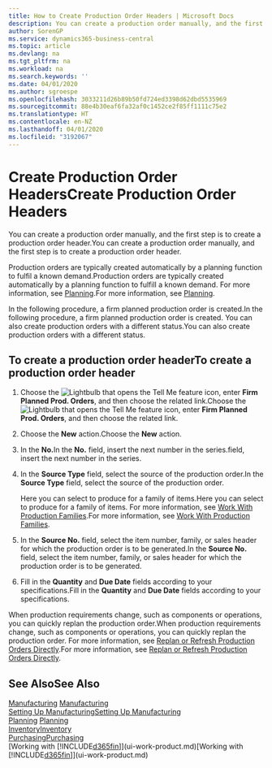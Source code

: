 ```yaml
---
title: How to Create Production Order Headers | Microsoft Docs
description: You can create a production order manually, and the first step is to create a production order header.
author: SorenGP
ms.service: dynamics365-business-central
ms.topic: article
ms.devlang: na
ms.tgt_pltfrm: na
ms.workload: na
ms.search.keywords: ''
ms.date: 04/01/2020
ms.author: sgroespe
ms.openlocfilehash: 3033211d26b89b50fd724ed3398d62dbd5535969
ms.sourcegitcommit: 88e4b30eaf6fa32af0c1452ce2f85ff1111c75e2
ms.translationtype: HT
ms.contentlocale: en-NZ
ms.lasthandoff: 04/01/2020
ms.locfileid: "3192067"
---
```

# <a name="create-production-order-headers"></a><span data-ttu-id="f6a1c-103">Create Production Order Headers</span><span class="sxs-lookup"><span data-stu-id="f6a1c-103">Create Production Order Headers</span></span>
<span data-ttu-id="f6a1c-104">You can create a production order manually, and the first step is to create a production order header.</span><span class="sxs-lookup"><span data-stu-id="f6a1c-104">You can create a production order manually, and the first step is to create a production order header.</span></span>

<span data-ttu-id="f6a1c-105">Production orders are typically created automatically by a planning function to fulfil a known demand.</span><span class="sxs-lookup"><span data-stu-id="f6a1c-105">Production orders are typically created automatically by a planning function to fulfill a known demand.</span></span> <span data-ttu-id="f6a1c-106">For more information, see [Planning](production-planning.md).</span><span class="sxs-lookup"><span data-stu-id="f6a1c-106">For more information, see [Planning](production-planning.md).</span></span>   

<span data-ttu-id="f6a1c-107">In the following procedure, a firm planned production order is created.</span><span class="sxs-lookup"><span data-stu-id="f6a1c-107">In the following procedure, a firm planned production order is created.</span></span> <span data-ttu-id="f6a1c-108">You can also create production orders with a different status.</span><span class="sxs-lookup"><span data-stu-id="f6a1c-108">You can also create production orders with a different status.</span></span>  

## <a name="to-create-a-production-order-header"></a><span data-ttu-id="f6a1c-109">To create a production order header</span><span class="sxs-lookup"><span data-stu-id="f6a1c-109">To create a production order header</span></span>  
1.  <span data-ttu-id="f6a1c-110">Choose the ![Lightbulb that opens the Tell Me feature](media/ui-search/search_small.png "Tell me what you want to do") icon, enter **Firm Planned Prod. Orders**, and then choose the related link.</span><span class="sxs-lookup"><span data-stu-id="f6a1c-110">Choose the ![Lightbulb that opens the Tell Me feature](media/ui-search/search_small.png "Tell me what you want to do") icon, enter **Firm Planned Prod. Orders**, and then choose the related link.</span></span>  
2.  <span data-ttu-id="f6a1c-111">Choose the **New** action.</span><span class="sxs-lookup"><span data-stu-id="f6a1c-111">Choose the **New** action.</span></span>  
3.  <span data-ttu-id="f6a1c-112">In the **No.**</span><span class="sxs-lookup"><span data-stu-id="f6a1c-112">In the **No.**</span></span> <span data-ttu-id="f6a1c-113">field, insert the next number in the series.</span><span class="sxs-lookup"><span data-stu-id="f6a1c-113">field, insert the next number in the series.</span></span>  
4.  <span data-ttu-id="f6a1c-114">In the **Source Type** field, select the source of the production order.</span><span class="sxs-lookup"><span data-stu-id="f6a1c-114">In the **Source Type** field, select the source of the production order.</span></span>

    <span data-ttu-id="f6a1c-115">Here you can select to produce for a family of items.</span><span class="sxs-lookup"><span data-stu-id="f6a1c-115">Here you can select to produce for a family of items.</span></span> <span data-ttu-id="f6a1c-116">For more information, see [Work With Production Families](production-how-work-family.md).</span><span class="sxs-lookup"><span data-stu-id="f6a1c-116">For more information, see [Work With Production Families](production-how-work-family.md).</span></span>
5.  <span data-ttu-id="f6a1c-117">In the **Source No.** field, select the item number, family, or sales header for which the production order is to be generated.</span><span class="sxs-lookup"><span data-stu-id="f6a1c-117">In the **Source No.** field, select the item number, family, or sales header for which the production order is to be generated.</span></span>  
6.  <span data-ttu-id="f6a1c-118">Fill in the **Quantity** and **Due Date** fields according to your specifications.</span><span class="sxs-lookup"><span data-stu-id="f6a1c-118">Fill in the **Quantity** and **Due Date** fields according to your specifications.</span></span>  

<span data-ttu-id="f6a1c-119">When production requirements change, such as components or operations, you can quickly replan the production order.</span><span class="sxs-lookup"><span data-stu-id="f6a1c-119">When production requirements change, such as components or operations, you can quickly replan the production order.</span></span> <span data-ttu-id="f6a1c-120">For more information, see [Replan or Refresh Production Orders Directly](production-how-to-replan-refresh-production-orders.md).</span><span class="sxs-lookup"><span data-stu-id="f6a1c-120">For more information, see [Replan or Refresh Production Orders Directly](production-how-to-replan-refresh-production-orders.md).</span></span> 

## <a name="see-also"></a><span data-ttu-id="f6a1c-121">See Also</span><span class="sxs-lookup"><span data-stu-id="f6a1c-121">See Also</span></span>  
<span data-ttu-id="f6a1c-122">[Manufacturing](production-manage-manufacturing.md)  </span><span class="sxs-lookup"><span data-stu-id="f6a1c-122">[Manufacturing](production-manage-manufacturing.md)  </span></span>  
[<span data-ttu-id="f6a1c-123">Setting Up Manufacturing</span><span class="sxs-lookup"><span data-stu-id="f6a1c-123">Setting Up Manufacturing</span></span>](production-configure-production-processes.md)  
<span data-ttu-id="f6a1c-124">[Planning](production-planning.md)    </span><span class="sxs-lookup"><span data-stu-id="f6a1c-124">[Planning](production-planning.md)    </span></span>  
[<span data-ttu-id="f6a1c-125">Inventory</span><span class="sxs-lookup"><span data-stu-id="f6a1c-125">Inventory</span></span>](inventory-manage-inventory.md)  
[<span data-ttu-id="f6a1c-126">Purchasing</span><span class="sxs-lookup"><span data-stu-id="f6a1c-126">Purchasing</span></span>](purchasing-manage-purchasing.md)  
<span data-ttu-id="f6a1c-127">[Working with [!INCLUDE[d365fin](includes/d365fin_md.md)]](ui-work-product.md)</span><span class="sxs-lookup"><span data-stu-id="f6a1c-127">[Working with [!INCLUDE[d365fin](includes/d365fin_md.md)]](ui-work-product.md)</span></span>
